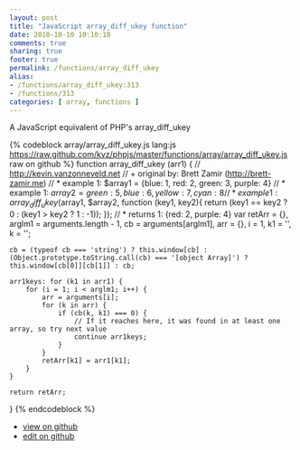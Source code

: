 ```yaml
---
layout: post
title: "JavaScript array_diff_ukey function"
date: 2010-10-10 10:10:10
comments: true
sharing: true
footer: true
permalink: /functions/array_diff_ukey
alias:
- /functions/array_diff_ukey:313
- /functions/313
categories: [ array, functions ]
---
```

A JavaScript equivalent of PHP's array_diff_ukey
<!-- more -->
{% codeblock array/array_diff_ukey.js lang:js https://raw.github.com/kvz/phpjs/master/functions/array/array_diff_ukey.js raw on github %}
function array_diff_ukey (arr1) {
    // http://kevin.vanzonneveld.net
    // +   original by: Brett Zamir (http://brett-zamir.me)
    // *     example 1: $array1 = {blue: 1, red: 2, green: 3, purple: 4}
    // *     example 1: $array2 = {green: 5, blue: 6, yellow: 7, cyan: 8}
    // *     example 1: array_diff_ukey($array1, $array2, function (key1, key2){ return (key1 == key2 ? 0 : (key1 > key2 ? 1 : -1)); });
    // *     returns 1: {red: 2, purple: 4}
    var retArr = {},
        arglm1 = arguments.length - 1,
        cb = arguments[arglm1],
        arr = {},
        i = 1,
        k1 = '',
        k = '';

    cb = (typeof cb === 'string') ? this.window[cb] : (Object.prototype.toString.call(cb) === '[object Array]') ? this.window[cb[0]][cb[1]] : cb;

    arr1keys: for (k1 in arr1) {
        for (i = 1; i < arglm1; i++) {
            arr = arguments[i];
            for (k in arr) {
                if (cb(k, k1) === 0) {
                    // If it reaches here, it was found in at least one array, so try next value
                    continue arr1keys;
                }
            }
            retArr[k1] = arr1[k1];
        }
    }

    return retArr;
}
{% endcodeblock %}
<ul>
 <li><a href="https://github.com/kvz/phpjs/blob/master/functions/array/array_diff_ukey.js">view on github</a></li>
 <li><a href="https://github.com/kvz/phpjs/edit/master/functions/array/array_diff_ukey.js">edit on github</a></li>
</ul>
